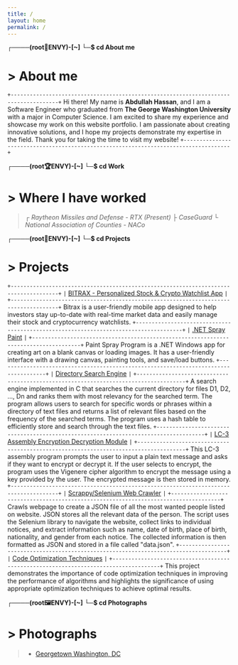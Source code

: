 ```yaml
---
title: /
layout: home
permalink: /
---
```

**┌────(root🍁ENVY)-[~]**
**└─$ cd About me**
# > About me
`+-------------------------------------------------------------------------------------+`
Hi there! My name is **Abdullah Hassan**, and I am a Software Engineer who graduated from **The George Washington University** with a major in Computer Science. I am excited to share my experience and showcase my work on this website portfolio. I am passionate about creating innovative solutions, and I hope my projects demonstrate my expertise in the field. Thank you for taking the time to visit my website!
`+-------------------------------------------------------------------------------------+`

**┌────(root🏆ENVY)-[~]**
**└─$ cd Work**
# > Where I have worked
> ┌ *Raytheon Missiles and Defense - RTX (Present)*
> ├ *CaseGuard*
> └ *National Association of Counties - NACo*

**┌────(root🐞ENVY)-[~]**
**└─$ cd Projects**
# > Projects
`+-------------------------------------------------------------------------------------+`
`|` [BITRAX - Personalized Stock & Crypto Watchlist App](/projects/bitrax/)                           `|`
`+-------------------------------------------------------------------------------------+`
Bitrax is a user-friendly mobile app designed to help investors stay up-to-date with real-time market data and easily manage their stock and cryptocurrency watchlists.
`+-------------------------------------------------------------------------------------+`
`|` [.NET Spray Paint](/projects/spraypaint/)                                                             `|`
`+-------------------------------------------------------------------------------------+`
Paint Spray Program is a .NET Windows app for creating art on a blank canvas or loading images. It has a user-friendly interface with a drawing canvas, painting tools, and save/load buttons.
`+-------------------------------------------------------------------------------------+`
`|` [Directory Search Engine](/projects/searchengine/)                                                      `|`
`+-------------------------------------------------------------------------------------+`
A search engine implemented in C that searches the current directory for files D1, D2, ..., Dn and ranks them with most relevancy for the searched term. The program allows users to search for specific words or phrases within a directory of text files and returns a list of relevant files based on the frequency of the searched terms. The program uses a hash table to efficiently store and search through the text files.
`+-------------------------------------------------------------------------------------+`
`|` [LC-3 Assembly Encryption Decryption Module](/projects/lc3/)                                   `|`
`+-------------------------------------------------------------------------------------+`
This LC-3 assembly program prompts the user to input a plain text message and asks if they want to encrypt or decrypt it. If the user selects to encrypt, the program uses the Vigenere cipher algorithm to encrypt the message using a key provided by the user. The encrypted message is then stored in memory.
`+-------------------------------------------------------------------------------------+`
`|` [Scrappy/Selenium Web Crawler](/projects/scrape/)                                                 `|`
`+-------------------------------------------------------------------------------------+`
Crawls webpage to create a JSON file of all the most wanted people listed on website. JSON stores all the relevant data of the person. The script uses the Selenium library to navigate the website, collect links to individual notices, and extract information such as name, date of birth, place of birth, nationality, and gender from each notice. The collected information is then formatted as JSON and stored in a file called "data.json".
`+-------------------------------------------------------------------------------------+`
`|` [Code Optimization Techniques](/projects/opti/)                                                 `|`
`+-------------------------------------------------------------------------------------+`
This project demonstrates the importance of code optimization techniques in improving the performance of algorithms and highlights the significance of using appropriate optimization techniques to achieve optimal results.

**┌────(root🖼️ENVY)-[~]**
**└─$ cd Photographs**
# > Photographs
> - [Georgetown Washington, DC](/photos/georgetown/)